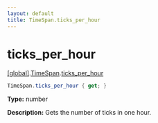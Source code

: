 ```yaml
---
layout: default
title: TimeSpan.ticks_per_hour
---
```


# ticks_per_hour

[\[global\]]({{site.baseurl}}/docs/).[TimeSpan]({{site.baseurl}}/docs/TimeSpan/).[ticks_per_hour]({{site.baseurl}}/docs/TimeSpan/ticks_per_hour/)

```cs
TimeSpan.ticks_per_hour { get; }
```

**Type:** number

**Description:** Gets the number of ticks in one hour.

